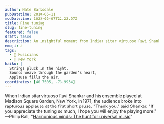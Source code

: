 ```yaml
---
author: Nate Barksdale
pubDatetime: 2010-05-11
modDatetime: 2025-03-07T22:22:57Z
title: Fine tuning
slug: fine-tuning
featured: false
draft: false
description: An insightful moment from Indian sitar virtuoso Ravi Shankar's performance, highlighting the audience's appreciation of music.
emoji: 🎶
tags:
  - 🎻 Musicians
  - 🗽 New York
haiku: |
  Strings pluck in the night,  
  Sounds weave through the garden's heart,  
  Applause fills the air.
coordinates: [40.7505, -73.9934]
---
```


When Indian sitar virtuoso Ravi Shankar and his ensemble played at Madison Square Garden, New York, in 1971, the audience broke into rapturous applause at the first short pause. "Thank you," said Shankar. "If you appreciate the tuning so much, I hope you will enjoy the playing more."  
--Philip Ball, "[Harmonious minds: The hunt for universal music](http://www.newscientist.com/article/mg20627591.300-harmonious-minds-the-hunt-for-universal-music.html?full=true)"
